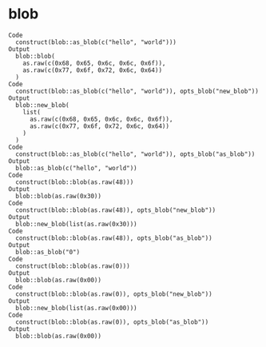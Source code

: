 # blob

    Code
      construct(blob::as_blob(c("hello", "world")))
    Output
      blob::blob(
        as.raw(c(0x68, 0x65, 0x6c, 0x6c, 0x6f)),
        as.raw(c(0x77, 0x6f, 0x72, 0x6c, 0x64))
      )
    Code
      construct(blob::as_blob(c("hello", "world")), opts_blob("new_blob"))
    Output
      blob::new_blob(
        list(
          as.raw(c(0x68, 0x65, 0x6c, 0x6c, 0x6f)),
          as.raw(c(0x77, 0x6f, 0x72, 0x6c, 0x64))
        )
      )
    Code
      construct(blob::as_blob(c("hello", "world")), opts_blob("as_blob"))
    Output
      blob::as_blob(c("hello", "world"))
    Code
      construct(blob::blob(as.raw(48)))
    Output
      blob::blob(as.raw(0x30))
    Code
      construct(blob::blob(as.raw(48)), opts_blob("new_blob"))
    Output
      blob::new_blob(list(as.raw(0x30)))
    Code
      construct(blob::blob(as.raw(48)), opts_blob("as_blob"))
    Output
      blob::as_blob("0")
    Code
      construct(blob::blob(as.raw(0)))
    Output
      blob::blob(as.raw(0x00))
    Code
      construct(blob::blob(as.raw(0)), opts_blob("new_blob"))
    Output
      blob::new_blob(list(as.raw(0x00)))
    Code
      construct(blob::blob(as.raw(0)), opts_blob("as_blob"))
    Output
      blob::blob(as.raw(0x00))


